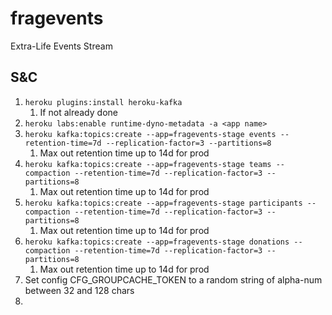 # fragevents

Extra-Life Events Stream

## S&C

1) `heroku plugins:install heroku-kafka`
    1) If not already done
2) `heroku labs:enable runtime-dyno-metadata -a <app name>`
3) `heroku kafka:topics:create --app=fragevents-stage events --retention-time=7d --replication-factor=3 --partitions=8`
   1) Max out retention time up to 14d for prod
4) `heroku kafka:topics:create --app=fragevents-stage teams --compaction --retention-time=7d --replication-factor=3 --partitions=8`
   1) Max out retention time up to 14d for prod
5) `heroku kafka:topics:create --app=fragevents-stage participants --compaction --retention-time=7d --replication-factor=3 --partitions=8`
    1) Max out retention time up to 14d for prod
6) `heroku kafka:topics:create --app=fragevents-stage donations --compaction --retention-time=7d --replication-factor=3 --partitions=8`
    1) Max out retention time up to 14d for prod
7) Set config CFG_GROUPCACHE_TOKEN to a random string of alpha-num between 32 and 128 chars
8) 